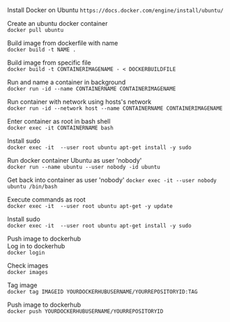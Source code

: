 Install Docker on Ubuntu
`https://docs.docker.com/engine/install/ubuntu/`

Create an ubuntu docker container  
`docker pull ubuntu`

Build image from dockerfile with name  
`docker build -t NAME .`

Build image from specific file  
`docker build -t CONTAINERIMAGENAME - < DOCKERBUILDFILE`

Run and name a container in background  
`docker run -id --name CONTAINERNAME CONTAINERIMAGENAME`

Run container with network using hosts's network  
`docker run -id --network host --name CONTAINERNAME CONTAINERIMAGENAME`

Enter container as root in bash shell  
`docker exec -it CONTAINERNAME bash`

Install sudo  
`docker exec -it  --user root ubuntu apt-get install -y sudo`

Run docker container Ubuntu as user 'nobody'  
`docker run --name ubuntu --user nobody -id ubuntu`

Get back into container as user 'nobody'
`docker exec -it --user nobody ubuntu /bin/bash`

Execute commands as root  
`docker exec -it  --user root ubuntu apt-get -y update`

Install sudo  
`docker exec -it  --user root ubuntu apt-get install -y sudo`

Push image to dockerhub  
Log in to dockerhub  
`docker login`

Check images  
`docker images`

Tag image  
`docker tag IMAGEID YOURDOCKERHUBUSERNAME/YOURREPOSITORYID:TAG`

Push image to dockerhub  
`docker push YOURDOCKERHUBUSERNAME/YOURREPOSITORYID`


